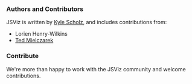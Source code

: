 ### Authors and Contributors ###

JSViz is written by [Kyle Scholz](http://kylescholz.com/), and includes contributions from:
  * Lorien Henry-Wilkins
  * [Ted Mielczarek](http://ted.mielczarek.org/)

### Contribute ###

We're more than happy to work with the JSViz community and welcome contributions.